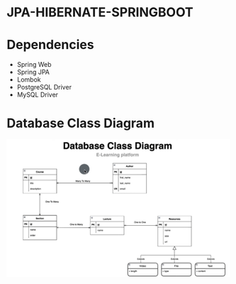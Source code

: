 ﻿# JPA-HIBERNATE-SPRINGBOOT

# Dependencies 
- Spring Web
- Spring JPA
- Lombok
- PostgreSQL Driver
- MySQL Driver


# Database Class Diagram
![database_class_diagram](Images_diagrams_project/database_class_diagram.png)
